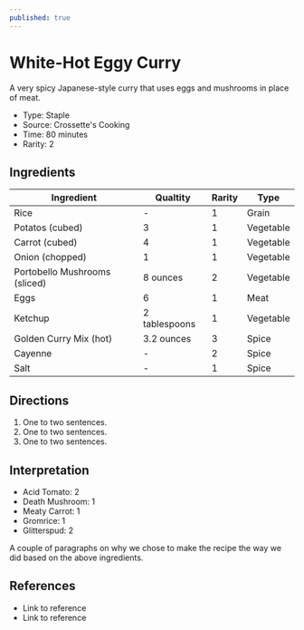 ```yaml
---
published: true
---
```


# White-Hot Eggy Curry

A very spicy Japanese-style curry that uses eggs and mushrooms in place of meat.

* Type: Staple
* Source: Crossette's Cooking
* Time: 80 minutes
* Rarity: 2

## Ingredients

| Ingredient           | Qualtity       | Rarity | Type      |
| -------------------- | -------------- | ------ | --------- |
| Rice                 | -              | 1      | Grain     |
| Potatos (cubed)      | 3              | 1      | Vegetable |
| Carrot  (cubed)      | 4              | 1      | Vegetable |
| Onion (chopped)      | 1              | 1      | Vegetable |
| Portobello Mushrooms (sliced) | 8 ounces | 2   | Vegetable |
| Eggs                 | 6              | 1      | Meat      |
| Ketchup              | 2 tablespoons  | 1      | Vegetable |
| Golden Curry Mix (hot) | 3.2 ounces   | 3      | Spice     |
| Cayenne              | -              | 2      | Spice     |
| Salt                 | -              | 1      | Spice     |

## Directions

1. One to two sentences.
2. One to two sentences.
3. One to two sentences.

## Interpretation

* Acid Tomato: 2
* Death Mushroom: 1
* Meaty Carrot: 1
* Gromrice: 1
* Glitterspud: 2

A couple of paragraphs on why we chose to make the recipe the way we did based on the above ingredients.

## References

* Link to reference
* Link to reference
